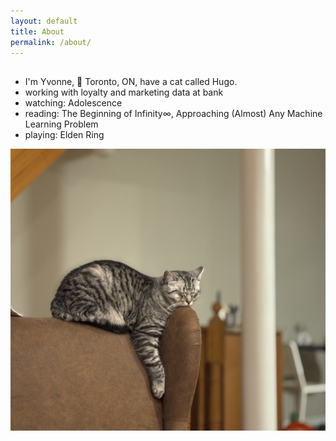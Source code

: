 ```yaml
---
layout: default
title: About
permalink: /about/
---
```


<div class="about-container">
    <div class="about-text">
        <h2> </h2>
        <ul>
            <li>I'm Yvonne, 📍 Toronto, ON, have a cat called Hugo. </li>
            <li>working with loyalty and marketing data at bank </li>
            <li>watching: Adolescence </li>
            <li>reading: The Beginning of Infinity∞, Approaching (Almost) Any Machine Learning Problem </li>
            <li>playing: Elden Ring</li>
        </ul>
    </div>
    <div class="about-image">
        <img src="/assets/images/posts/Hugo-1.jpeg" alt="Hugo the cat" />
    </div>
</div>